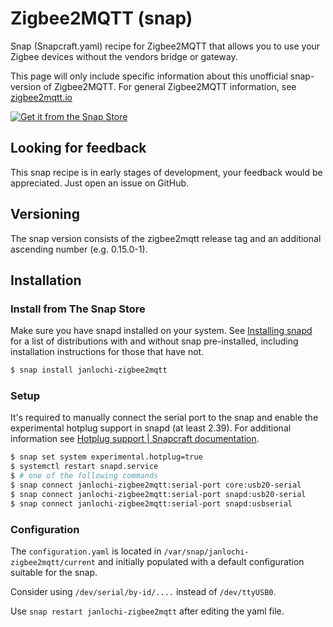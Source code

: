 # Zigbee2MQTT (snap)

Snap (Snapcraft.yaml) recipe for Zigbee2MQTT that allows you to use your Zigbee devices without the vendors bridge or gateway.

This page will only include specific information about this unofficial snap-version of Zigbee2MQTT. For general Zigbee2MQTT information, see [zigbee2mqtt.io](https://www.zigbee2mqtt.io/)

[![Get it from the Snap Store](https://snapcraft.io/static/images/badges/en/snap-store-black.svg)](https://snapcraft.io/janlochi-zigbee2mqtt)

## Looking for feedback

This snap recipe is in early stages of development, your feedback would be appreciated. Just open an issue on GitHub.

## Versioning

The snap version consists of the zigbee2mqtt release tag and an additional ascending number (e.g. 0.15.0-1).

## Installation
### Install from The Snap Store

Make sure you have snapd installed on your system. See [Installing snapd](https://snapcraft.io/docs/installing-snapd) for a list of distributions with and without snap pre-installed, including installation instructions for those that have not.

```bash
$ snap install janlochi-zigbee2mqtt
```

### Setup

It's required to manually connect the serial port to the snap and enable the experimental hotplug support in snapd (at least 2.39). For additional information see [Hotplug support | Snapcraft documentation](https://snapcraft.io/docs/hotplug-support).

```bash
$ snap set system experimental.hotplug=true
$ systemctl restart snapd.service
$ # one of the following commands
$ snap connect janlochi-zigbee2mqtt:serial-port core:usb20-serial 
$ snap connect janlochi-zigbee2mqtt:serial-port snapd:usb20-serial
$ snap connect janlochi-zigbee2mqtt:serial-port snapd:usbserial
```

### Configuration

The `configuration.yaml` is located in `/var/snap/janlochi-zigbee2mqtt/current` and initially populated with a default configuration suitable for the snap.

Consider using `/dev/serial/by-id/....` instead of `/dev/ttyUSB0`.

Use `snap restart janlochi-zigbee2mqtt` after editing the yaml file.
